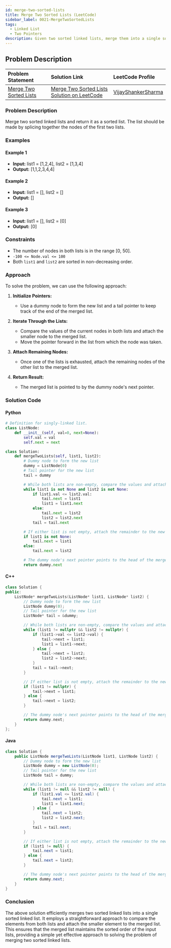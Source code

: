 ```yaml
---
id: merge-two-sorted-lists
title: Merge Two Sorted Lists (LeetCode)
sidebar_label: 0021-MergeTwoSortedLists
tags:
  - Linked List
  - Two Pointers
description: Given two sorted linked lists, merge them into a single sorted linked list.
---
```


## Problem Description

| Problem Statement | Solution Link | LeetCode Profile |
| :---------------- | :------------ | :--------------- |
| [Merge Two Sorted Lists](https://leetcode.com/problems/merge-two-sorted-lists/) | [Merge Two Sorted Lists Solution on LeetCode](https://leetcode.com/problems/merge-two-sorted-lists/solutions/) |  [VijayShankerSharma](https://leetcode.com/u/darkknight648/) |

### Problem Description

Merge two sorted linked lists and return it as a sorted list. The list should be made by splicing together the nodes of the first two lists.

### Examples

#### Example 1

- **Input:** list1 = [1,2,4], list2 = [1,3,4]
- **Output:** [1,1,2,3,4,4]

#### Example 2

- **Input:** list1 = [], list2 = []
- **Output:** []

#### Example 3

- **Input:** list1 = [], list2 = [0]
- **Output:** [0]

### Constraints

- The number of nodes in both lists is in the range [0, 50].
- `-100 <= Node.val <= 100`
- Both `list1` and `list2` are sorted in non-decreasing order.

### Approach

To solve the problem, we can use the following approach:

1. **Initialize Pointers:**
   - Use a dummy node to form the new list and a tail pointer to keep track of the end of the merged list.

2. **Iterate Through the Lists:**
   - Compare the values of the current nodes in both lists and attach the smaller node to the merged list.
   - Move the pointer forward in the list from which the node was taken.

3. **Attach Remaining Nodes:**
   - Once one of the lists is exhausted, attach the remaining nodes of the other list to the merged list.

4. **Return Result:**
   - The merged list is pointed to by the dummy node's next pointer.

### Solution Code

#### Python

```python
# Definition for singly-linked list.
class ListNode:
    def __init__(self, val=0, next=None):
        self.val = val
        self.next = next

class Solution:
    def mergeTwoLists(self, list1, list2):
        # Dummy node to form the new list
        dummy = ListNode(0)
        # Tail pointer for the new list
        tail = dummy

        # While both lists are non-empty, compare the values and attach the smaller node to the new list
        while list1 is not None and list2 is not None:
            if list1.val <= list2.val:
                tail.next = list1
                list1 = list1.next
            else:
                tail.next = list2
                list2 = list2.next
            tail = tail.next

        # If either list is not empty, attach the remainder to the new list
        if list1 is not None:
            tail.next = list1
        else:
            tail.next = list2

        # The dummy node's next pointer points to the head of the merged list
        return dummy.next
```

#### C++

```cpp
class Solution {
public:
    ListNode* mergeTwoLists(ListNode* list1, ListNode* list2) {
        // Dummy node to form the new list
        ListNode dummy(0);
        // Tail pointer for the new list
        ListNode* tail = &dummy;

        // While both lists are non-empty, compare the values and attach the smaller node to the new list
        while (list1 != nullptr && list2 != nullptr) {
            if (list1->val <= list2->val) {
                tail->next = list1;
                list1 = list1->next;
            } else {
                tail->next = list2;
                list2 = list2->next;
            }
            tail = tail->next;
        }

        // If either list is not empty, attach the remainder to the new list
        if (list1 != nullptr) {
            tail->next = list1;
        } else {
            tail->next = list2;
        }

        // The dummy node's next pointer points to the head of the merged list
        return dummy.next;
    }
};
```

#### Java

```java
class Solution {
    public ListNode mergeTwoLists(ListNode list1, ListNode list2) {
        // Dummy node to form the new list
        ListNode dummy = new ListNode(0);
        // Tail pointer for the new list
        ListNode tail = dummy;

        // While both lists are non-empty, compare the values and attach the smaller node to the new list
        while (list1 != null && list2 != null) {
            if (list1.val <= list2.val) {
                tail.next = list1;
                list1 = list1.next;
            } else {
                tail.next = list2;
                list2 = list2.next;
            }
            tail = tail.next;
        }

        // If either list is not empty, attach the remainder to the new list
        if (list1 != null) {
            tail.next = list1;
        } else {
            tail.next = list2;
        }

        // The dummy node's next pointer points to the head of the merged list
        return dummy.next;
    }
}
```

### Conclusion

The above solution efficiently merges two sorted linked lists into a single sorted linked list. It employs a straightforward approach to compare the elements from both lists and attach the smaller element to the merged list. This ensures that the merged list maintains the sorted order of the input lists, providing a simple yet effective approach to solving the problem of merging two sorted linked lists.


